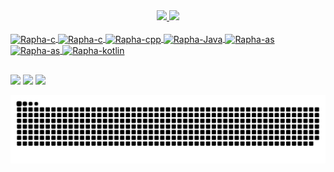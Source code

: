 <div align="center">
  <a href="https://github.com/clickrapha">
    <!-- other theme algolia -->
<img height="180em" src="https://github-readme-stats.vercel.app/api?username=clickrapha&show_icons=true&theme=cobalt2&include_all_commits=true&count_private=true"/>
  <img height="180em" whidth="100em" src="https://github-readme-stats.vercel.app/api/top-langs/?username=clickrapha&layout=compact&langs_count=7&theme=cobalt2"/>
</div>
  
<div style="display: inline_block"><br>
  <img align="center" alt="Rapha-c" height="30" width="40"  src="https://cdn.jsdelivr.net/gh/devicons/devicon/icons/git/git-original.svg" />
  <img align="center" alt="Rapha-c" height="30" width="40" src="https://cdn.jsdelivr.net/gh/devicons/devicon/icons/c/c-original.svg">
  <img align="center" alt="Rapha-cpp" height="30" width="40" src="https://cdn.jsdelivr.net/gh/devicons/devicon/icons/cplusplus/cplusplus-original.svg">
  <img align="center" alt="Rapha-Java" height="30" width="40" src="https://cdn.jsdelivr.net/gh/devicons/devicon/icons/java/java-original.svg">
  <img align="center" alt="Rapha-as" height="30" width="40" src="https://cdn.jsdelivr.net/gh/devicons/devicon/icons/androidstudio/androidstudio-original.svg">
  <img align="center" alt="Rapha-as" height="30" width="40" src="https://cdn.jsdelivr.net/gh/devicons/devicon/icons/python/python-original.svg" />
  <img align="center" alt="Rapha-kotlin" height="30" width="40" src="https://cdn.jsdelivr.net/gh/devicons/devicon/icons/kotlin/kotlin-original.svg" />
</div>

  ##
<div>
  <a href="https://www.linkedin.com/in/raphaelmm" target="_blank"><img src="https://img.shields.io/badge/-LinkedIn-%230077B5?style=for-the-badge&logo=linkedin&logoColor=white" target="_blank"></a> 
  <a href="https://instagram.com/clickrapha" target="_blank"><img src="https://img.shields.io/badge/-Instagram-%23E4405F?style=for-the-badge&logo=instagram&logoColor=white" target="_blank"></a>
  <a href = "mailto:clickrapha@gmail.com"><img src="https://img.shields.io/badge/-Gmail-%23333?style=for-the-badge&logo=gmail&logoColor=white" target="_blank"></a>
  
  ![Snake animation](https://github.com/clickrapha/clickrapha/blob/output/github-contribution-grid-snake-dark.svg)

</div>
